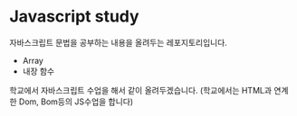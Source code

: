 # Javascript study

자바스크립트 문법을 공부하는 내용을 올려두는 레포지토리입니다.

- Array
- 내장 함수

학교에서 자바스크립트 수업을 해서 같이 올려두겠습니다.
(학교에서는 HTML과 연계한 Dom, Bom등의 JS수업을 합니다)
